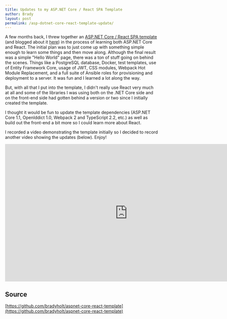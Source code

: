 ```yaml
---
title: Updates to my ASP.NET Core / React SPA Template
author: Brady
layout: post
permalink: /asp-dotnet-core-react-template-update/
---
```


A few months back, I threw together an [ASP.NET Core / React SPA template](https://github.com/bradyholt/aspnet-core-react-template) (and blogged about it [here](/asp-dotnet-core-react-template/)) in the process of learning both ASP.NET Core and React.  The initial plan was to just come up with something simple enough to learn some things and then move along.  Although the final result was a simple "Hello World" page, there was a ton of stuff going on behind the scenes.  Things like a PostgreSQL database, Docker, test templates, use of Entity Framework Core, usage of JWT, CSS modules, Webpack Hot Module Replacement, and a full suite of Ansible roles for provisioning and deployment to a server.  It was fun and I learned a lot along the way.

But, with all that I put into the template, I didn't really use React very much at all and some of the libraries I was using both on the .NET Core side and on the front-end side had gotten behind a version or two since I initially created the template.

I thought it would be fun to update the template dependencies (ASP.NET Core 1.1, OpenIddict 1.0, Webpack 2 and TypeScript 2.2, etc.) as well as build out the front-end a bit more so I could learn more about React.

I recorded a video demonstrating the template initially so I decided to record another video showing the updates (below).  Enjoy!

<iframe width="805" height="453" src="https://www.youtube.com/embed/xh5plRGg3Nc" frameborder="0" allowfullscreen></iframe>

## Source

[https://github.com/bradyholt/aspnet-core-react-template](https://github.com/bradyholt/aspnet-core-react-template)